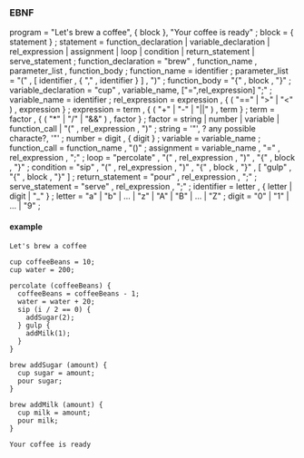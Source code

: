 ### EBNF
program = "Let's brew a coffee", { block }, "Your coffee is ready" ; 
block = { statement } ;
statement = function_declaration | variable_declaration | rel_expression | assignment | loop | condition | return_statement | serve_statement ;
function_declaration = "brew" , function_name , parameter_list , function_body ;
function_name = identifier ;
parameter_list = "(" , [ identifier , { "," , identifier } ] , ")" ;
function_body = "{" , block , "}" ;
variable_declaration = "cup" , variable_name, ["=",rel_expression] ";" ;
variable_name = identifier ;
rel_expression = expression , { ( "==" | ">" | "<" ) , expression } ;
expression = term , { ( "+" | "-" | "||" ) , term } ;
term = factor , { ( "*" | "/" | "&&" ) , factor } ;
factor = string | number | variable | function_call | "(" , rel_expression , ")" ;
string = '"', ? any possible characte?, '"' ;
number = digit , { digit } ;
variable = variable_name ;
function_call = function_name , "()" ;
assignment = variable_name , "=" , rel_expression , ";" ;
loop = "percolate" , "(" , rel_expression , ")" , "{" , block , "}" ;
condition = "sip" , "(" , rel_expression , ")" , "{" , block , "}" , [ "gulp" , "{" , block , "}" ] ;
return_statement = "pour" , rel_expression , ";" ;
serve_statement = "serve" , rel_expression , ";" ;
identifier = letter , { letter | digit | "_" } ;
letter = "a" | "b" | ... | "z" | "A" | "B" | ... | "Z" ;
digit = "0" | "1" | ... | "9" ;

#### example
```
Let's brew a coffee

cup coffeeBeans = 10;
cup water = 200;

percolate (coffeeBeans) {
  coffeeBeans = coffeeBeans - 1;
  water = water + 20;
  sip (i / 2 == 0) {
    addSugar(2);
  } gulp {
    addMilk(1);
  }
}

brew addSugar (amount) {
  cup sugar = amount;
  pour sugar;
}

brew addMilk (amount) {
  cup milk = amount;
  pour milk;
}

Your coffee is ready

```